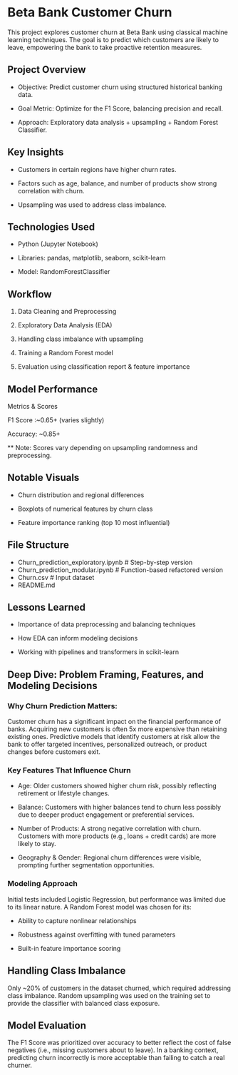 # Beta Bank Customer Churn

This project explores customer churn at Beta Bank using classical machine learning techniques. The goal is to predict which customers are likely to leave, empowering the bank to take proactive retention measures.

## Project Overview

* Objective: Predict customer churn using structured historical banking data.

* Goal Metric: Optimize for the F1 Score, balancing precision and recall.

* Approach: Exploratory data analysis + upsampling + Random Forest Classifier.

## Key Insights

* Customers in certain regions have higher churn rates.

* Factors such as age, balance, and number of products show strong correlation with churn.

* Upsampling was used to address class imbalance.

## Technologies Used

* Python (Jupyter Notebook)

* Libraries: pandas, matplotlib, seaborn, scikit-learn

* Model: RandomForestClassifier

## Workflow

1. Data Cleaning and Preprocessing

2. Exploratory Data Analysis (EDA)

3. Handling class imbalance with upsampling

4. Training a Random Forest model

5. Evaluation using classification report & feature importance

## Model Performance

Metrics & Scores 

F1 Score :~0.65+ (varies slightly)

Accuracy: ~0.85+

** Note: Scores vary depending on upsampling randomness and preprocessing.

## Notable Visuals

* Churn distribution and regional differences

* Boxplots of numerical features by churn class

* Feature importance ranking (top 10 most influential)

## File Structure

* Churn_prediction_exploratory.ipynb    # Step-by-step version
* Churn_prediction_modular.ipynb        # Function-based refactored version
* Churn.csv                             # Input dataset
* README.md

## Lessons Learned

* Importance of data preprocessing and balancing techniques

* How EDA can inform modeling decisions

* Working with pipelines and transformers in scikit-learn

## Deep Dive: Problem Framing, Features, and Modeling Decisions

### Why Churn Prediction Matters:
Customer churn has a significant impact on the financial performance of banks. Acquiring new customers is often 5x more expensive than retaining existing ones. Predictive models that identify customers at risk allow the bank to offer targeted incentives, personalized outreach, or product changes before customers exit.

### Key Features That Influence Churn

* Age: Older customers showed higher churn risk, possibly reflecting retirement or lifestyle changes.

* Balance: Customers with higher balances tend to churn less possibly due to deeper product engagement or preferential services.

* Number of Products: A strong negative correlation with churn. Customers with more products (e.g., loans + credit cards) are more likely to stay.

* Geography & Gender: Regional churn differences were visible, prompting further segmentation opportunities.

### Modeling Approach

Initial tests included Logistic Regression, but performance was limited due to its linear nature. A Random Forest model was chosen for its:

* Ability to capture nonlinear relationships

* Robustness against overfitting with tuned parameters

* Built-in feature importance scoring

## Handling Class Imbalance

Only ~20% of customers in the dataset churned, which required addressing class imbalance. Random upsampling was used on the training set to provide the classifier with balanced class exposure.

## Model Evaluation

The F1 Score was prioritized over accuracy to better reflect the cost of false negatives (i.e., missing customers about to leave). In a banking context, predicting churn incorrectly is more acceptable than failing to catch a real churner.






